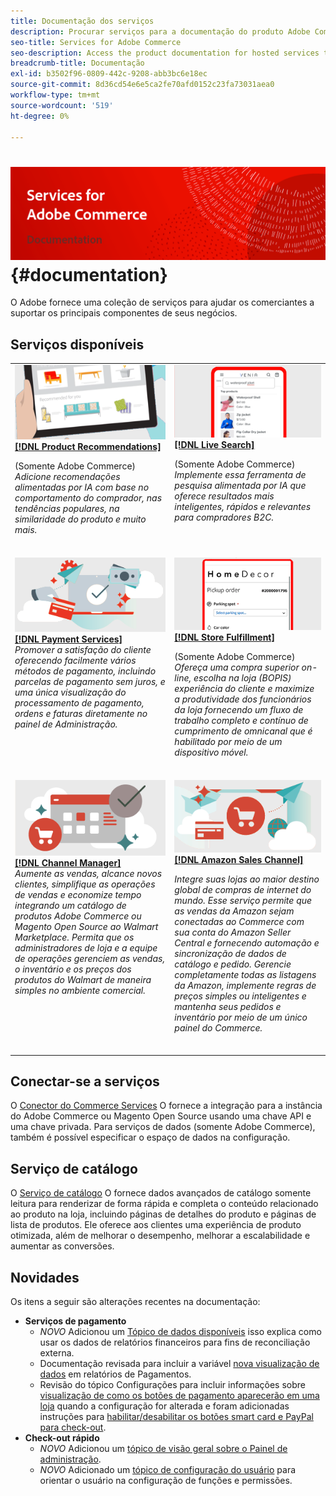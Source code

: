 ```yaml
---
title: Documentação dos serviços
description: Procurar serviços para a documentação do produto Adobe Commerce
seo-title: Services for Adobe Commerce
seo-description: Access the product documentation for hosted services that help Adobe Commerce and Magento Open Source merchants support key components of their business.
breadcrumb-title: Documentação
exl-id: b3502f96-0809-442c-9208-abb3bc6e18ec
source-git-commit: 8d36cd54e6e5ca2fe70afd0152c23fa73031aea0
workflow-type: tm+mt
source-wordcount: '519'
ht-degree: 0%

---
```


# <!-- use banner as heading -->![Documentação dos serviços](./assets/banner-services-home.png) {#documentation}

O Adobe fornece uma coleção de serviços para ajudar os comerciantes a suportar os principais componentes de seus negócios.

## Serviços disponíveis

<table>
<tr>
   <td valign="top">
       <img alt="[!UICONTROL Product Recommendations]" src="assets/product-recs.png" />
    <div><a href="https://experienceleague.adobe.com/docs/commerce-merchant-services/product-recommendations/overview.html">
    <strong>[!DNL Product Recommendations]</strong></a>
    </div>
    <p>(Somente Adobe Commerce)<br><em>Adicione recomendações alimentadas por IA com base no comportamento do comprador, nas tendências populares, na similaridade do produto e muito mais.</em></p>
    </br>
  </td>
  <td valign="top">
      <img alt="[!DNL Live Search]" src="assets/live-search.png" />
    <div>
    <a href="https://experienceleague.adobe.com/docs/commerce-merchant-services/live-search/overview.html"><strong>[!DNL Live Search]</strong></a>
    </div>
    <p>(Somente Adobe Commerce)<br><em>Implemente essa ferramenta de pesquisa alimentada por IA que oferece resultados mais inteligentes, rápidos e relevantes para compradores B2C.</em></p>
    </br>
  </td>
</tr>
<tr>
  <td valign="top">
    <img alt="[!DNL Payment Services]" src="assets/payment-services.png"/>
    <div>
    <a href="https://experienceleague.adobe.com/docs/commerce-merchant-services/payment-services/guide-overview.html"><strong>[!DNL Payment Services]</strong></a>
    </div>
    <em>Promover a satisfação do cliente oferecendo facilmente vários métodos de pagamento, incluindo parcelas de pagamento sem juros, e uma única visualização do processamento de pagamento, ordens e faturas diretamente no painel de Administração.</em>
    </br>
  </td>
  <td valign="top">
    <img alt="Arquivo de Cumprimento" src="assets/store-fulfillment-landing-graphic.png"/>
    <div><a href="https://experienceleague.adobe.com/docs/commerce-merchant-services/store-fulfillment/guide-overview.html">
    <strong>[!DNL Store Fulfillment]</strong></a>
    </div>
    <p>(Somente Adobe Commerce)<br><em>Ofereça uma compra superior on-line, escolha na loja (BOPIS) experiência do cliente e maximize a produtividade dos funcionários da loja fornecendo um fluxo de trabalho completo e contínuo de cumprimento de omnicanal que é habilitado por meio de um dispositivo móvel.</em></p>
    </br>
  </td>
  </tr>
  <tr>
   <td valign="top">
    <img alt="[!DNL Channel Manager]" src="assets/channel-manager.png"/>
    <div>
    <a href="https://experienceleague.adobe.com/docs/commerce-channels/channel-manager/guide-overview.html"><strong>[!DNL Channel Manager]</strong></a>
    </div>
    <em>Aumente as vendas, alcance novos clientes, simplifique as operações de vendas e economize tempo integrando um catálogo de produtos Adobe Commerce ou Magento Open Source ao Walmart Marketplace. Permita que os administradores de loja e a equipe de operações gerenciem as vendas, o inventário e os preços dos produtos do Walmart de maneira simples no ambiente comercial.</em>
    </br>
  </td>
    <td valign="top">
       <img alt="Canal de vendas da Amazon" src="assets/amazon-channel.png" />
    <div><a href="https://experienceleague.adobe.com/docs/commerce-channels/amazon/guide-overview.html">
    <strong>[!DNL Amazon Sales Channel]</strong></a>
    </div>
    <p><em>Integre suas lojas ao maior destino global de compras de internet do mundo. Esse serviço permite que as vendas da Amazon sejam conectadas ao Commerce com sua conta do Amazon Seller Central e fornecendo automação e sincronização de dados de catálogo e pedido. Gerencie completamente todas as listagens da Amazon, implemente regras de preços simples ou inteligentes e mantenha seus pedidos e inventário por meio de um único painel do Commerce.</em></p>
    </br>
  </td>
</tr>
</table>

## Conectar-se a serviços

O [Conector do Commerce Services](saas.md) O fornece a integração para a instância do Adobe Commerce ou Magento Open Source usando uma chave API e uma chave privada. Para serviços de dados (somente Adobe Commerce), também é possível especificar o espaço de dados na configuração.

## Serviço de catálogo

O [Serviço de catálogo](https://experienceleague.adobe.com/docs/commerce-merchant-services/catalog-service/guide-overview.html) O fornece dados avançados de catálogo somente leitura para renderizar de forma rápida e completa o conteúdo relacionado ao produto na loja, incluindo páginas de detalhes do produto e páginas de lista de produtos. Ele oferece aos clientes uma experiência de produto otimizada, além de melhorar o desempenho, melhorar a escalabilidade e aumentar as conversões.

## Novidades

Os itens a seguir são alterações recentes na documentação:

* **Serviços de pagamento**<!-- Issue PAY-3483, PAY-3611, PAY-3655, PAY-3705, PAY-3742 -->
   * *NOVO* Adicionou um [Tópico de dados disponíveis](https://experienceleague.adobe.com/docs/commerce-merchant-services/payment-services/reporting/data.html) isso explica como usar os dados de relatórios financeiros para fins de reconciliação externa.
   * Documentação revisada para incluir a variável [nova visualização de dados](https://experienceleague.adobe.com/docs/commerce-merchant-services/payment-services/reporting/payouts.html#payouts-data-visualization-view) em relatórios de Pagamentos.
   * Revisão do tópico Configurações para incluir informações sobre [visualização de como os botões de pagamento aparecerão em uma loja](https://experienceleague.adobe.com/docs/commerce-merchant-services/payment-services/configure/settings.html#payment-buttons) quando a configuração for alterada e foram adicionadas instruções para [habilitar/desabilitar os botões smart card e PayPal para check-out](https://experienceleague.adobe.com/docs/commerce-merchant-services/payment-services/configure/settings.html#configure-payment-options).
* **Check-out rápido**<!-- BOLT-406 -->
   * *NOVO* Adicionou um [tópico de visão geral sobre o Painel de administração](https://experienceleague.adobe.com/docs/commerce-merchant-services/quick-checkout/getting-started/quick-checkout-admin-panel/admin-panel.html).
   * *NOVO* Adicionado um [tópico de configuração do usuário](https://experienceleague.adobe.com/docs/commerce-merchant-services/quick-checkout/getting-started/quick-checkout-admin-panel/user-roles-setup.html) para orientar o usuário na configuração de funções e permissões.

<!-- 
|   Service    |    Change   |   Type    |
|  ---  |  ---  |  ---  |
|  [**Payment Services**](https://experienceleague.adobe.com/docs/commerce-merchant-services/payment-services/guide-overview.html)  |   Added an [Available data topic](https://experienceleague.adobe.com/docs/commerce-merchant-services/payment-services/reporting/data.html) that explains how to use financial reporting data for external reconciliation purposes.    |    New   |
|       |   Revised documentation to include the [new data visualization view](https://experienceleague.adobe.com/docs/commerce-merchant-services/payment-services/reporting/payouts.html#payouts-data-visualization-view) in Payouts reporting.    |    Update   |
|       |   Revised the Settings topic to include information about [previewing how payment buttons will appear in a store](https://experienceleague.adobe.com/docs/commerce-merchant-services/payment-services/configure/settings.html#payment-buttons) when the configuration is changed and how to [enable/disable credit card and PayPal smart buttons for checkout](https://experienceleague.adobe.com/docs/commerce-merchant-services/payment-services/configure/settings.html#configure-payment-options).    |   Update    |
|   [**Quick Checkout**](https://experienceleague.adobe.com/docs/commerce-merchant-services/quick-checkout/overview.html)    |    Added an [overview topic about the Admin Panel](https://experienceleague.adobe.com/docs/commerce-merchant-services/quick-checkout/getting-started/quick-checkout-admin-panel/admin-panel.html).   |   New    |
|       |   Added a [user setup topic](https://experienceleague.adobe.com/docs/commerce-merchant-services/quick-checkout/getting-started/quick-checkout-admin-panel/user-roles-setup.html) to guide the user in configuring roles and permissions.    |       |
 -->
